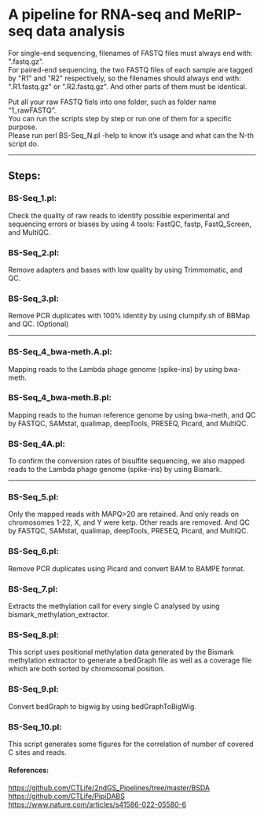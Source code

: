 # A pipeline for RNA-seq and MeRIP-seq data analysis

For single-end sequencing, filenames of FASTQ files must always end with: ".fastq.gz".                           
For paired-end sequencing, the two FASTQ files of each sample are tagged by "R1" and "R2" respectively, so the filenames should always end with: ".R1.fastq.gz" or ".R2.fastq.gz". And other parts of them must be identical.                         

Put all your raw FASTQ fiels into one folder, such as folder name “1_rawFASTQ”.                  
You can run the scripts step by step or run one of them for a specific purpose.                 
Please run perl BS-Seq_N.pl -help to know it’s usage and what can the N-th script do.               


------------------------     
## Steps:                                      
       
### BS-Seq_1.pl:                     
Check the quality of raw reads to identify possible experimental and sequencing errors or biases by using 4 tools: FastQC, fastp, FastQ_Screen, and MultiQC.       
### BS-Seq_2.pl:             
Remove adapters and bases with low quality by using Trimmomatic, and QC.   
### BS-Seq_3.pl:                        
Remove PCR duplicates with 100% identity by using clumpify.sh of BBMap and QC. (Optional)   

------------------------           

### BS-Seq_4_bwa-meth.A.pl:       
Mapping reads to the Lambda phage genome (spike-ins) by using bwa-meth.       
### BS-Seq_4_bwa-meth.B.pl:                     
Mapping reads to the human reference genome by using bwa-meth, and QC by FASTQC, SAMstat, qualimap, deepTools, PRESEQ, Picard, and MultiQC.
### BS-Seq_4A.pl:                 
To confirm the conversion rates of bisulfite sequencing,  we also mapped reads to the Lambda phage genome (spike-ins) by using Bismark.

-------------------------                

### BS-Seq_5.pl:               
Only the mapped reads with MAPQ>20 are retained. And only reads on chromosomes 1-22, X, and Y were ketp. Other reads are removed. And QC by FASTQC, SAMstat, qualimap, deepTools, PRESEQ, Picard, and MultiQC.          
### BS-Seq_6.pl:                   
Remove PCR duplicates using Picard and convert BAM to BAMPE format.               
### BS-Seq_7.pl:                        
Extracts the methylation call for every single C analysed by using bismark_methylation_extractor.                
### BS-Seq_8.pl:             
This script uses positional methylation data generated by the Bismark methylation extractor to generate a bedGraph file as well as a coverage file which are both sorted by chromosomal position.          
### BS-Seq_9.pl:           
Convert bedGraph to bigwig by using bedGraphToBigWig.                 
### BS-Seq_10.pl:                  
This script generates some figures for the correlation of number of covered C sites and reads.    

#### References:        
https://github.com/CTLife/2ndGS_Pipelines/tree/master/BSDA          
https://github.com/CTLife/PipiDABS          
https://www.nature.com/articles/s41586-022-05580-6                     
